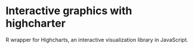 # Interactive graphics with highcharter

R wrapper for Highcharts, an interactive visualization library in JavaScript.
